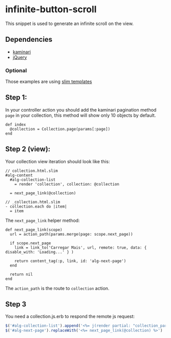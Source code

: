 # infinite-button-scroll

This snippet is used to generate an infinite scroll on the view.

## Dependencies

- [kaminari](https://github.com/amatsuda/kaminari)
- [jQuery](http://jquery.com/)

### Optional

Those examples are using [slim templates](http://slim-lang.com/)

## Step 1:

In your controller action you should add the kaminari pagination method `page` in your collection, this method will show only 10 objects by default.

```slim
def index
  @collection = Collection.page(params[:page])
end
```

## Step 2 (view):

Your collection view iteration should look like this:

```slim
// collection.html.slim
#alg-content
  #alg-collection-list
    = render 'collection', collection: @collection

  = next_page_link(@collection)
```

```slim
// _collection.html.slim
- collection.each do |item|
  = item
```


The `next_page_link` helper method:

```slim
def next_page_link(scope)
  url = action_path(params.merge(page: scope.next_page))

  if scope.next_page
    link = link_to('Carregar Mais', url, remote: true, data: { disable_with: 'Loading...' } )

    return content_tag(:p, link, id: 'alg-next-page')
  end

  return nil
end
```

The `action_path` is the route to `collection` action.

## Step 3

You need a collection.js.erb to respond the remote js request:

```javascript
$('#alg-collection-list').append('<%= j(render partial: "collection_partial", locals: { collection: @collection } )%>');
$('#alg-next-page').replaceWith('<%= next_page_link(@collection) %>')
```